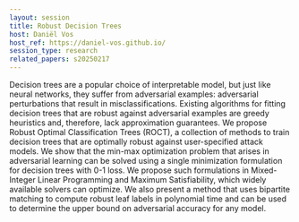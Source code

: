 ```yaml
---
layout: session
title: Robust Decision Trees
host: Daniël Vos
host_ref: https://daniel-vos.github.io/
session_type: research
related_papers: s20250217
---
```


Decision trees are a popular choice of interpretable model, but just like neural networks, they suffer from adversarial examples: adversarial perturbations that result in misclassifications. Existing algorithms for fitting decision
trees that are robust against adversarial examples are greedy heuristics and, therefore, lack approximation guarantees. We propose Robust Optimal Classification Trees (ROCT), a collection of methods to train decision trees that are optimally robust against
user-specified attack models. We show that the min-max optimization problem that arises in adversarial learning can be solved using a single minimization formulation for decision trees with 0-1 loss. We propose such formulations in Mixed-Integer Linear Programming
and Maximum Satisfiability, which widely available solvers can optimize. We also present a method that uses bipartite matching to compute robust leaf labels in polynomial time and can be used to determine the upper bound on adversarial accuracy for any model.
